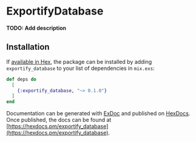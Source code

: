 # ExportifyDatabase

**TODO: Add description**

## Installation

If [available in Hex](https://hex.pm/docs/publish), the package can be installed
by adding `exportify_database` to your list of dependencies in `mix.exs`:

```elixir
def deps do
  [
    {:exportify_database, "~> 0.1.0"}
  ]
end
```

Documentation can be generated with [ExDoc](https://github.com/elixir-lang/ex_doc)
and published on [HexDocs](https://hexdocs.pm). Once published, the docs can
be found at [https://hexdocs.pm/exportify_database](https://hexdocs.pm/exportify_database).

